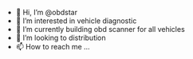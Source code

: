 - 👋 Hi, I’m @obdstar
- 👀 I’m interested in vehicle diagnostic
- 🌱 I’m currently building obd scanner for all vehicles
- 💞️ I’m looking to distribution
- 📫 How to reach me ...

<!---
obdstar/obdstar is a ✨ special ✨ repository because its `README.md` (this file) appears on your GitHub profile.
You can click the Preview link to take a look at your changes.
--->
